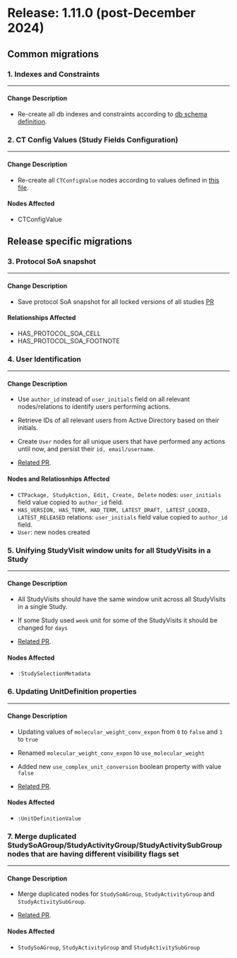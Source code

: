 # Release: 1.11.0 (post-December 2024)

## Common migrations

### 1. Indexes and Constraints
-------------------------------------
#### Change Description
- Re-create all db indexes and constraints according to [db schema definition](https://novonordiskit.visualstudio.com/Clinical-MDR/_git/neo4j-mdr-db?path=/db_schema.py&version=GBmain&_a=contents).


### 2. CT Config Values (Study Fields Configuration)
-------------------------------------  
#### Change Description
- Re-create all `CTConfigValue` nodes according to values defined in [this file](https://novonordiskit.visualstudio.com/Clinical-MDR/_git/studybuilder-import?path=/datafiles/configuration/study_fields_configuration.csv).

#### Nodes Affected
- CTConfigValue


## Release specific migrations


### 3. Protocol SoA snapshot
----------------------------  
#### Change Description
- Save protocol SoA snapshot for all locked versions of all studies
  [PR](https://dev.azure.com/novonordiskit/Clinical-MDR/_git/studybuilder/pullrequest/186326)

#### Relationships Affected
- HAS_PROTOCOL_SOA_CELL
- HAS_PROTOCOL_SOA_FOOTNOTE


### 4. User Identification
-------------------------------------  
#### Change Description
- Use `author_id` instead of `user_initials` field on all relevant nodes/relations to identify users performing actions.
- Retrieve IDs of all relevant users from Active Directory based on their initials.
- Create `User` nodes for all unique users that have performed any actions until now, and persist their `id, email/username`.


- [Related PR](https://dev.azure.com/novonordiskit/Clinical-MDR/_git/clinical-mdr-api/pullrequest/187112).

#### Nodes and Relatiosnhips Affected
- `CTPackage, StudyAction, Edit, Create, Delete` nodes: `user_initials` field value copied to `author_id` field.
- `HAS_VERSION, HAS_TERM, HAD_TERM, LATEST_DRAFT, LATEST_LOCKED, LATEST_RELEASED` relations: `user_initials` field value copied to `author_id` field.
- `User`: new nodes created


### 5. Unifying StudyVisit window units for all StudyVisits in a Study
-------------------------------------  
#### Change Description
- All StudyVisits should have the same window unit across all StudyVisits in a single Study.
- If some Study used `week` unit for some of the StudyVisits it should be changed for `days`

- [Related PR](https://dev.azure.com/novonordiskit/Clinical-MDR/_git/clinical-mdr-api/pullrequest/185762).

#### Nodes Affected
- `:StudySelectionMetadata`



### 6. Updating UnitDefinition properties
-------------------------------------  
#### Change Description
- Updating values of `molecular_weight_conv_expon` from `0` to `false` and `1` to `true`
- Renamed `molecular_weight_conv_expon` to `use_molecular_weight`
- Added new `use_complex_unit_conversion` boolean property with value `false`

- [Related PR](https://dev.azure.com/novonordiskit/Clinical-MDR/_git/clinical-mdr-api/pullrequest/190535).

#### Nodes Affected
- `:UnitDefinitionValue`


### 7. Merge duplicated StudySoAGroup/StudyActivityGroup/StudyActivitySubGroup nodes that are having different visibility flags set
-------------------------------------
#### Change Description
- Merge duplicated nodes for `StudySoAGroup`, `StudyActivityGroup` and `StudyActivitySubGroup`.

- [Related PR](https://dev.azure.com/novonordiskit/Clinical-MDR/_git/clinical-mdr-api/pullrequest/203233).

#### Nodes Affected
- `StudySoAGroup`, `StudyActivityGroup` and `StudyActivitySubGroup`
